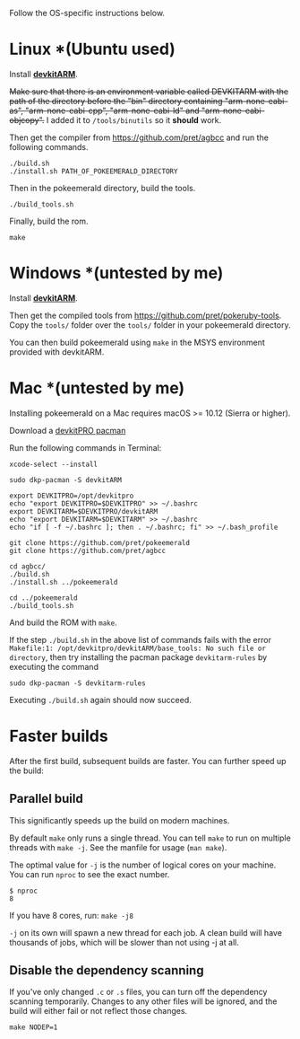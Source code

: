 Follow the OS-specific instructions below.

# Linux *(Ubuntu used)

Install [**devkitARM**](http://devkitpro.org/wiki/Getting_Started/devkitARM).

~~Make sure that there is an environment variable called DEVKITARM with the path of the directory before the "bin" directory containing "arm-none-eabi-as", "arm-none-eabi-cpp", "arm-none-eabi-ld" and "arm-none-eabi-objcopy".~~ I added it to `/tools/binutils` so it **should** work.

Then get the compiler from https://github.com/pret/agbcc and run the following commands.

```
./build.sh
./install.sh PATH_OF_POKEEMERALD_DIRECTORY
```

Then in the pokeemerald directory, build the tools.

```
./build_tools.sh
```

Finally, build the rom.

```
make
```

# Windows *(untested by me)

Install [**devkitARM**](http://devkitpro.org/wiki/Getting_Started/devkitARM).

Then get the compiled tools from https://github.com/pret/pokeruby-tools. Copy the `tools/` folder over the `tools/` folder in your pokeemerald directory.

You can then build pokeemerald using `make` in the MSYS environment provided with devkitARM.

# Mac *(untested by me)

Installing pokeemerald on a Mac requires macOS >= 10.12 (Sierra or higher).

Download a [devkitPRO pacman](https://github.com/devkitPro/pacman/releases/tag/v1.0.0)

Run the following commands in Terminal:


```
xcode-select --install

sudo dkp-pacman -S devkitARM 

export DEVKITPRO=/opt/devkitpro
echo "export DEVKITPRO=$DEVKITPRO" >> ~/.bashrc
export DEVKITARM=$DEVKITPRO/devkitARM
echo "export DEVKITARM=$DEVKITARM" >> ~/.bashrc
echo "if [ -f ~/.bashrc ]; then . ~/.bashrc; fi" >> ~/.bash_profile

git clone https://github.com/pret/pokeemerald
git clone https://github.com/pret/agbcc

cd agbcc/
./build.sh
./install.sh ../pokeemerald 

cd ../pokeemerald
./build_tools.sh
```

And build the ROM with `make`.

If the step `./build.sh` in the above list of commands fails with the error `Makefile:1: /opt/devkitpro/devkitARM/base_tools: No such file or directory`, then try installing the pacman package `devkitarm-rules` by executing the command

```
sudo dkp-pacman -S devkitarm-rules
```

Executing `./build.sh` again should now succeed.

# Faster builds

After the first build, subsequent builds are faster. You can further speed up the build:

## Parallel build

This significantly speeds up the build on modern machines.

By default `make` only runs a single thread. You can tell `make` to run on multiple threads with `make -j`. See the manfile for usage (`man make`).

The optimal value for `-j` is the number of logical cores on your machine. You can run `nproc` to see the exact number.

```
$ nproc
8
```

If you have 8 cores, run: `make -j8`

`-j` on its own will spawn a new thread for each job. A clean build will have thousands of jobs, which will be slower than not using -j at all.

## Disable the dependency scanning

If you've only changed `.c` or `.s` files, you can turn off the dependency scanning temporarily. Changes to any other files will be ignored, and the build will either fail or not reflect those changes.

`make NODEP=1`

